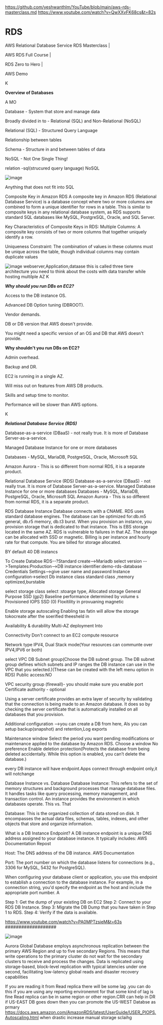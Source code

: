 https://github.com/yeshwanthlm/YouTube/blob/main/aws-rds-masterclass.md
https://www.youtube.com/watch?v=QwXXvFK68cs&t=82s

# RDS

AWS Relational Database Service RDS Masterclass |

AWS RDS Full Course |

RDS Zero to Hero |

AWS Demo

K

**Overview of Databases**

A MO

Database - System that store and manage data

Broadly divided in to - Relational (SQL) and Non-Relational (NoSQL)

Relational (SQL) - Structured Query Language

Relationship between tables

Schema - Structure in and between tables of data

NoSQL - Not One Single Thing!


relation -sql(strucured query language)
NoSQL

![image](https://github.com/user-attachments/assets/1e2b43dd-4db8-4743-96f9-4229b790cdef)


Anything that does not fit into SQL

Composite Key in Amazon RDS
A composite key in Amazon RDS (Relational Database Service) is a database concept where two or more columns are combined to form a unique identifier for rows in a table. This is similar to composite keys in any relational database system, as RDS supports standard SQL databases like MySQL, PostgreSQL, Oracle, and SQL Server.

Key Characteristics of Composite Keys in RDS:
Multiple Columns: A composite key consists of two or more columns that together uniquely identify a row.

Uniqueness Constraint: The combination of values in these columns must be unique across the table, though individual columns may contain duplicate values


![image](https://github.com/user-attachments/assets/21ef0214-0c10-4790-b1aa-a50dd14df36e)
webserver,Application,dataase this is called three tiere architecture
you  need to think about the costs with data transfer while hosting multilple AZ
K

***Why should you run DBs on EC2?***

Access to the DB instance OS.

Advanced DB Option tuning (DBROOT).

Vendor demands.

DB or DB version that AWS doesn't provide.

You might need a specific version of an OS and DB that AWS doesn't provide.



**Why shouldn't you run DBs on EC2?**

Admin overhead.

Backup and DR.

EC2 is running in a single AZ.

Will miss out on features from AWS DB products.

Skills and setup time to monitor.

Performance will be slower than AWS options.


K

***Relational Database Service (RDS)***


Database-as-a-service (DBaaS) - not really true. It is more of Database Server-as-a-service.

Managed Database Instance for one or more databases

Databases - MySQL, MariaDB, PostgreSQL, Oracle, Microsoft SQL

Amazon Aurora - This is so different from normal RDS, it is a separate product.





Relational Database Service (RDS)
Database-as-a-service (DBaaS) - not really true. It is more of Database Server-as-a-service.
Managed Database Instance for one or more databases
Databases - MySQL, MariaDB, PostgreSQL, Oracle, Microsoft SQL
Amazon Aurora - This is so different from normal RDS, it is a separate product.


RDS Database Instance
Database connects with a CNAME. RDS uses standard database engines.
The database can be optimized for:db.m5 general, db.r5 memory, db.t3 burst.
When you provision an instance, you provision storage that is dedicated to that instance. This is EBS storage located in the same AZ. RDS is vulnerable to failures in that AZ.
The storage can be allocated with SSD or magnetic.
Billing is per instance and hourly rate for that compute. You are billed for storage allocated.


BY default 40 DB instancs


To Create Databse
RDS--?Standard create-->Mariadb
select version -->Templates:Production-->DB instance identifier:demo-rds-database
Credentials Settings-->give user name and  password
Instance configuration->select Db instance class
standard class ,memory optimized,burstable

select storage class
select :stoarge type, Allocated storage
General Purpose SSD (gp2)
Baseline performance determined by volume s
Provisioned IOPS SSD (0)
Floxitility in provuaning
magnetic


Enable storage autoscaling
Enabling tas fatin will allow the storage tokocreate after the soerified theesheld in

Availability & durability
Multi-AZ deployment Into

Connectivity
Don't connect to an EC2 compute resource

Network type
  IPV4, Dual Stack mode(Your resources can communte over IPV4,IPV6 or  both)

  select VPC
  DB Subnet group(Choose the DB subnet group. The DB subnet group defines which subnets and IP ranges the DB instance can use in the VPC that you selected.)(These can be created with the left menu option in RDS)
  Public access:NO

  VPC security group (firewall)- you should make sure you enable port 
 Certificate authority - optional

Using a server certificate provides an extra layer of security by validating that the connection is being made to an Amazon database. It does so by checking the server certificate that is automatically installed on all databases that you provision.

Additional configuration -->you can create a DB from here, Als you can setup backup(snapshot) and retention,Log exports

Maintenance window
Select the period you want pending modifications or maintenance applied to the database by Amazon RDS.
Choose a window
No preference
Enable deletion protection(Protects the database from being deleted accidentally. While this option is enabled, you can’t delete the database.)


every DB instance will have endpoint.Apps connect through endpoint only,it will notchange


Database Instance vs. Database
Database Instance: This refers to the set of memory structures and background processes that manage database files. It handles tasks like query processing, memory management, and transaction control. An instance provides the environment in which databases operate.
This vs. That

Database: This is the organized collection of data stored on disk. It encompasses the actual data files, schemas, tables, indexes, and other objects that store and organize information.


What is a DB Instance Endpoint?
A DB instance endpoint is a unique DNS address assigned to your database instance. It typically includes:
AWS Documentation
Repost

Host: The DNS address of the DB instance.
AWS Documentation

Port: The port number on which the database listens for connections (e.g., 3306 for MySQL, 5432 for PostgreSQL).

When configuring your database client or application, you use this endpoint to establish a connection to the database instance. For example, in a connection string, you'd specify the endpoint as the host and include the appropriate port number. 
A


Step 1: Get the dump of your existing DB on EC2
Step 2: Connect to your RDS DB Instance.
Step 3: Migrate the DB Dump that you have taken in Step 1 to RDS.
Step 4: Verify if the data is available.




https://www.youtube.com/watch?v=PA0MPTzsieM&t=63s
###################




![image](https://github.com/user-attachments/assets/4a7e15f5-a99c-42d4-a82b-dc5393f5e61a)

Aurora Global Database employs asynchronous replication between the primary AWS Region and up to five secondary Regions. This means that write operations to the primary cluster do not wait for the secondary clusters to receive and process the changes. Data is replicated using storage-based, block-level replication with typical latencies under one second, facilitating low-latency global reads and disaster recovery capabilities

If you are reading it from Read replica there will be some lag .you can do this if you are using any reporting environemnt for that some kind of lag is fine
Read replica can be in same region or other region.CRR can help in DR
if US-EAST DB goes down then you can promote the US-WEST Databse as prmary
https://docs.aws.amazon.com/AmazonRDS/latest/UserGuide/USER_PIOPS.Autoscaling.html
when drastic increase manual storage sclaihg



